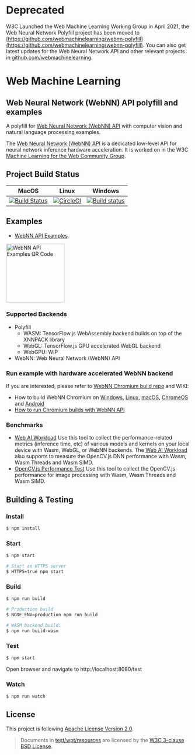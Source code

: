# Deprecated

W3C Launched the Web Machine Learning Working Group in April 2021, the Web Neural Network Polyfill project has been moved to [https://github.com/webmachinelearning/webnn-polyfill](https://github.com/webmachinelearning/webnn-polyfill). You can also get latest updates for the Web Neural Network API and other relevant projects in [github.com/webmachinelearning](https://github.com/webmachinelearning).

# Web Machine Learning

## Web Neural Network (WebNN) API polyfill and examples

A polyfill for [Web Neural Network (WebNN) API](https://webmachinelearning.github.io/webnn/) with computer vision and natural language processing examples.

The [Web Neural Network (WebNN) API](https://webmachinelearning.github.io/webnn/) is a dedicated low-level API for neural network inference hardware acceleration. It is worked on in the W3C [Machine Learning for the Web Community Group](https://www.w3.org/community/webmachinelearning/).

## Project Build Status

| MacOS                                                                                                                           | Linux                                                                                                                                           | Windows                                                                                                                                                                           |
| ------------------------------------------------------------------------------------------------------------------------------- | ----------------------------------------------------------------------------------------------------------------------------------------------- | --------------------------------------------------------------------------------------------------------------------------------------------------------------------------------- |
| [![Build Status](https://api.travis-ci.com/intel/webml-polyfill.svg?branch=master)](https://travis-ci.com/intel/webml-polyfill) | [![CircleCI](https://circleci.com/gh/intel/webml-polyfill/tree/master.svg?style=svg)](https://circleci.com/gh/intel/webml-polyfill/tree/master) | [![Build status](https://ci.appveyor.com/api/projects/status/6xjudmjja1mcyo1m/branch/master?svg=true)](https://ci.appveyor.com/project/ibelem/webml-polyfill-egsl9/branch/master) |

## Examples

- [WebNN API Examples](https://intel.github.io/webml-polyfill/examples/)

<img src="./examples/static/img/qr.png" width="160" height="160" alt="WebNN API Examples QR Code">

### Supported Backends

- Polyfill
  - WASM: TensorFlow.js WebAssembly backend builds on top of the XNNPACK library
  - WebGL: TensorFlow.js GPU accelerated WebGL backend
  - WebGPU: WIP
- WebNN: Web Neural Network (WebNN) API

### Run example with hardware accelerated WebNN backend

If you are interested, please refer to [WebNN Chromium build repo](https://github.com/otcshare/chromium-src) and WIKI:

- How to build WebNN Chromium on [Windows](https://github.com/intel/webml-polyfill/wiki/How-to-build-chromium-on-Windows), [Linux](https://github.com/intel/webml-polyfill/wiki/How-to-build-chromium-on-Linux), [macOS](https://github.com/intel/webml-polyfill/wiki/How-to-build-chromium-on-macOS), [ChromeOS](https://github.com/intel/webml-polyfill/wiki/How-to-build-chromium-on-ChromeOS) and [Android](https://github.com/intel/webml-polyfill/wiki/How-to-build-chromium-for-Android)
- [How to run Chromium builds with WebNN API](https://github.com/intel/webml-polyfill/wiki/How-to-Run-Chromium-builds-with-WebNN-API)

### Benchmarks

- [Web AI Workload](https://intel.github.io/webml-polyfill/workload/) Use this tool to collect the performance-related metrics (inference time, etc) of various models and kernels on your local device with Wasm, WebGL, or WebNN backends. The [Web AI Workload](https://intel.github.io/webml-polyfill/workload/) also supports to measure the OpenCV.js DNN performance with Wasm, Wasm Threads and Wasm SIMD.
- [OpenCV.js Performance Test](https://intel.github.io/webml-polyfill/workload/opencv_threshold) Use this tool to collect the OpenCV.js performance for image processing with Wasm, Wasm Threads and Wasm SIMD.

## Building & Testing

### Install

```sh
$ npm install
```

### Start

```sh
$ npm start

# Start an HTTPS server
$ HTTPS=true npm start
```

### Build

```sh
$ npm run build

# Production build
$ NODE_ENV=production npm run build

# WASM backend build:
$ npm run build-wasm
```

### Test

```sh
$ npm start
```

Open browser and navigate to http://localhost:8080/test

### Watch

```sh
$ npm run watch
```

## License

This project is following [Apache License Version 2.0](./LICENSE_APACHE2).

> Documents in [test/wpt/resources](./test/wpt/resources) are licensed by the [W3C 3-clause BSD License](./test/wpt/resources/LICENSE).
